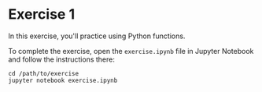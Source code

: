 # Exercise 1

In this exercise, you'll practice using Python functions.

To complete the exercise, open the `exercise.ipynb` file in Jupyter Notebook and follow the instructions there:

```
cd /path/to/exercise
jupyter notebook exercise.ipynb
```
